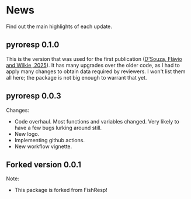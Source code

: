 # News

Find out the main highlights of each update.

## pyroresp 0.1.0

This is the version that was used for the first publication ([D'Souza, Flávio and Wilkie, 2025](https://doi.org/10.1016/j.jglr.2025.102536)). It has many upgrades over the older code, as I had to apply many changes to obtain data required by reviewers. I won't list them all here; the package is not big enough to warrant that yet.

## pyroresp 0.0.3

Changes:
  * Code overhaul. Most functions and variables changed. Very likely to have
  a few bugs lurking around still.
  * New logo.
  * Implementing github actions.
  * New workflow vignette.


## Forked version 0.0.1

Note:
  * This package is forked from FishResp!

